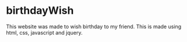 # birthdayWish
This website was made to wish birthday to my friend. This is made using html, css, javascript and jquery.
